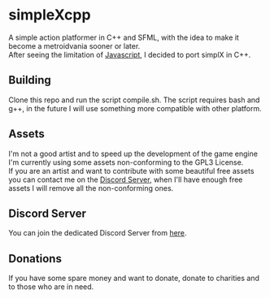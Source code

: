 # simpleXcpp
A simple action platformer in C++ and SFML, with the idea to make it become a metroidvania sooner or later.<br>
After seeing the limitation of [Javascript](https://github.com/fibreditoniocartonio/simpleXjs), I decided to port simplX in C++.

## Building
Clone this repo and run the script compile.sh. The script requires bash and g++, in the future I will use something more compatible with other platform.

## Assets
I'm not a good artist and to speed up the development of the game engine I'm currently using some assets non-conforming to the GPL3 License.<br>
If you are an artist and want to contribute with some beautiful free assets you can contact me on the [Discord Server](https://discord.gg/7dEmHX39bA), when I'll have enough free assets I will remove all the non-conforming ones.

## Discord Server
You can join the dedicated Discord Server from [here](https://discord.gg/7dEmHX39bA).

## Donations
If you have some spare money and want to donate, donate to charities and to those who are in need.
